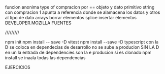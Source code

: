 funcion anonima
type of
compracion por == 
objeto y dato primitivo string con compracion 1 apunta a referencia donde se alamacena los datos y otros al tipo de dato
arrays borrar elementos splice
insertar elementos
DEVELOPER.MOZILLA FUENTES

/////////

npm init
npm install -- save -D vitest
npm install --save -D typescript
con la  D se coloca en dependecias de desarrollo no se sube a producion
SIN LA D en un la entrada de dependencies son la e producion
si es clonado npm install se inaala todas las dependencias


EJERCICIOS
